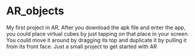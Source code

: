# AR_objects

My first project in AR. After you download the apk file and enter the app, you could place virtual cubes by just tapping on that place in your screen. You could move it around by dragging its top and duplicate it by pulling it from its front face. Just a small project to get started with AR
